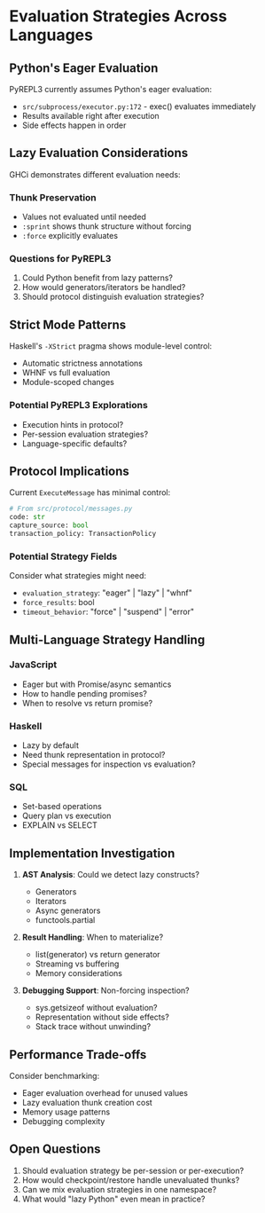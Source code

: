 # Evaluation Strategies Across Languages

## Python's Eager Evaluation

PyREPL3 currently assumes Python's eager evaluation:

- `src/subprocess/executor.py:172` - exec() evaluates immediately
- Results available right after execution
- Side effects happen in order

## Lazy Evaluation Considerations

GHCi demonstrates different evaluation needs:

### Thunk Preservation
- Values not evaluated until needed
- `:sprint` shows thunk structure without forcing
- `:force` explicitly evaluates

### Questions for PyREPL3

1. Could Python benefit from lazy patterns?
2. How would generators/iterators be handled?
3. Should protocol distinguish evaluation strategies?

## Strict Mode Patterns

Haskell's `-XStrict` pragma shows module-level control:
- Automatic strictness annotations
- WHNF vs full evaluation
- Module-scoped changes

### Potential PyREPL3 Explorations

- Execution hints in protocol?
- Per-session evaluation strategies?
- Language-specific defaults?

## Protocol Implications

Current `ExecuteMessage` has minimal control:

```python
# From src/protocol/messages.py
code: str
capture_source: bool
transaction_policy: TransactionPolicy
```

### Potential Strategy Fields

Consider what strategies might need:
- `evaluation_strategy`: "eager" | "lazy" | "whnf"
- `force_results`: bool
- `timeout_behavior`: "force" | "suspend" | "error"

## Multi-Language Strategy Handling

### JavaScript
- Eager but with Promise/async semantics
- How to handle pending promises?
- When to resolve vs return promise?

### Haskell  
- Lazy by default
- Need thunk representation in protocol?
- Special messages for inspection vs evaluation?

### SQL
- Set-based operations
- Query plan vs execution
- EXPLAIN vs SELECT

## Implementation Investigation

1. **AST Analysis**: Could we detect lazy constructs?
   - Generators
   - Iterators  
   - Async generators
   - functools.partial

2. **Result Handling**: When to materialize?
   - list(generator) vs return generator
   - Streaming vs buffering
   - Memory considerations

3. **Debugging Support**: Non-forcing inspection?
   - sys.getsizeof without evaluation?
   - Representation without side effects?
   - Stack trace without unwinding?

## Performance Trade-offs

Consider benchmarking:

- Eager evaluation overhead for unused values
- Lazy evaluation thunk creation cost
- Memory usage patterns
- Debugging complexity

## Open Questions

1. Should evaluation strategy be per-session or per-execution?
2. How would checkpoint/restore handle unevaluated thunks?
3. Can we mix evaluation strategies in one namespace?
4. What would "lazy Python" even mean in practice?